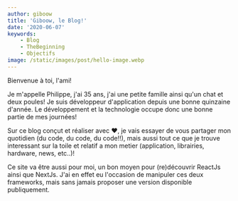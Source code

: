 ```yaml
---
author: giboow
title: 'Giboow, le Blog!' 
date: '2020-06-07' 
keywords:  
    - Blog
    - TheBeginning
    - Objectifs
image: /static/images/post/hello-image.webp
--- 
```


Bienvenue à toi, l'ami!

Je m'appelle Philippe, j'ai 35 ans, j'ai une petite famille ainsi qu'un chat et deux poules! 
Je suis développeur d'application depuis une bonne quinzaine d'année. Le développement et la technologie occupe donc une bonne  
partie de mes journées!

Sur ce blog conçut et réaliser avec ♥, je vais essayer de vous partager mon quotidien (du code, du code, du code!!), 
mais aussi tout ce que je trouve interessant sur la toile et relatif a mon metier (application, librairies, hardware, news, etc..)! 

Ce site va être aussi pour moi, un bon moyen pour (re)découvrir ReactJs ainsi que NextJs. 
J'ai en effet eu l'occasion de manipuler ces deux frameworks, mais sans jamais proposer une version disponible publiquement.

